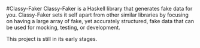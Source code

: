 #Classy-Faker
Classy-Faker is a Haskell library that generates fake data for you. Classy-Faker sets it self apart from other similar libraries by focusing on having a large array of fake, yet accurately structured, fake data that can be used for mocking, testing, or development.

This project is still in its early stages.
